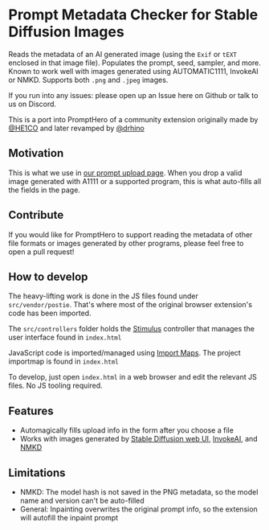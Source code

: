 # Prompt Metadata Checker for Stable Diffusion Images

Reads the metadata of an AI generated image (using the `Exif` or `tEXT` enclosed in that image file). Populates the prompt, seed, sampler, and more. Known to work well with images generated using AUTOMATIC1111, InvokeAI or NMKD. Supports both `.png` and `.jpeg` images.

If you run into any issues: please open up an Issue here on Github or talk to us on Discord.

This is a port into PromptHero of a community extension originally made by [@HE1CO](https://github.com/HE1CO/Postie) and later revamped by [@drhino](https://github.com/drhino)


## Motivation
This is what we use in [our prompt upload page](https://prompthero.com/prompt/upload). When you drop a valid image generated with A1111 or a supported program, this is what auto-fills all the fields in the page.

## Contribute
If you would like for PromptHero to support reading the metadata of other file formats or images generated by other programs, please feel free to open a pull request!

## How to develop
The heavy-lifting work is done in the JS files found under `src/vendor/postie`. That's where most of the original browser extension's code has been imported.

The `src/controllers` folder holds the [Stimulus](https://github.com/hotwired/stimulus) controller that manages the user interface found in `index.html`

JavaScript code is imported/managed using [Import Maps](https://www.honeybadger.io/blog/import-maps). The project importmap is found in `index.html`

To develop, just open `index.html` in a web browser and edit the relevant JS files. No JS tooling required.

## Features
 - Automagically fills upload info in the form after you choose a file
 - Works with images generated by [Stable Diffusion web UI](https://github.com/AUTOMATIC1111/stable-diffusion-webui), [InvokeAI](https://github.com/invoke-ai/InvokeAI), and [NMKD](https://nmkd.itch.io/t2i-gui)

## Limitations

 - NMKD: The model hash is not saved in the PNG metadata, so the model name and version can't be auto-filled
 - General: Inpainting overwrites the original prompt info, so the extension will autofill the inpaint prompt
